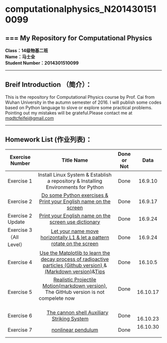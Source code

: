 # **computationalphysics_N2014301510099**
===
**My Repository for Computational Physics**
---
 **Class：14级物基二班**  
 **Name：马士全**  
 **Student Number：2014301510099**


----------


**Breif Introduction  （简介）：**  
---
This is the repository for Computational Physics course by Prof. Cai from Wuhan University in the autumn semester of 2016. I will publish some codes based on Python language to slove or explore some practical problems. Pointing out my mistakes will be grateful.Please contact me at mqdtcfeifei@gmail.com


----------


**Homework List   (作业列表)：**  
---
|  Exercise Number|  Title Name                                          | Done or Not              |   Data    |
|  ----             | :-----------:|:---:            |:-----:|
|    Exercise 1            |Install Linux System & Establish a repository & Installing Environments for Python  |        Done     |16.9.10|
     Exercise 2              |   [Do some Python exercises & Print your English name on the screen             ](https://github.com/MQdtc/computationalphysics_N2014301510099/blob/master/Exercise/Report%20of%20Exercise%202.md)  |                                                                                                                                           Done    |16.9.17|
|     Exercise 2 Update               | [Print your English name on the screen use dictionary](https://github.com/MQdtc/computationalphysics_N2014301510099/blob/master/Exercise/Report%20of%20Exercise%202%20update.md)       |        Done           |16.9.24|
|  Exercise 3 （All Level） | [Let your name move horizontally L1 & let a pattern rotate on the screen ](https://github.com/MQdtc/computationalphysics_N2014301510099/blob/master/Exercise/Report%20of%20Exercise%203.md)  | Done   |16.9.24|
|Exercise 4  | [Use the Matplotlib to learn the decay process of radioactive particles (Github version) ](https://github.com/MQdtc/computationalphysics_N2014301510099/blob/master/Exercise/Report%20of%20Exercise%204.md)&[(Markdown version)](https://www.zybuluo.com/MQdtc/note/504518)&[Tips](https://github.com/MQdtc/computationalphysics_N2014301510099/blob/master/Skill/LaTeX.md)                                                                                                                                                       |  Done  | 16.10.5|
| Exercise 5|[Realistic Projectile Motion(markdown version)](https://www.zybuluo.com/MQdtc/note/532282), The GitHub version is not compelete now                                                                   |Done      | 16.10.17 |
| Exercise 6 |     [The cannon shell Auxiliary Striking System](https://www.zybuluo.com/MQdtc/note/542557)         |Done|                                                                                                            16.10.23|
|   Exercise 7|  [nonlinear pendulum](https://www.zybuluo.com/MQdtc/note/550289)|  Done  |  16.10.30  |    
